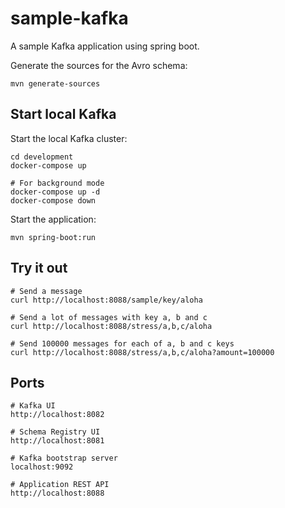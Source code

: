 # sample-kafka

A sample Kafka application using spring boot.

Generate the sources for the Avro schema:

```shell
mvn generate-sources
```

## Start local Kafka

Start the local Kafka cluster:

```shell
cd development
docker-compose up

# For background mode
docker-compose up -d
docker-compose down
```

Start the application:

```shell
mvn spring-boot:run
```

## Try it out

```shell
# Send a message
curl http://localhost:8088/sample/key/aloha

# Send a lot of messages with key a, b and c
curl http://localhost:8088/stress/a,b,c/aloha

# Send 100000 messages for each of a, b and c keys
curl http://localhost:8088/stress/a,b,c/aloha?amount=100000
```

## Ports

```shell
# Kafka UI
http://localhost:8082

# Schema Registry UI
http://localhost:8081

# Kafka bootstrap server
localhost:9092

# Application REST API
http://localhost:8088


```